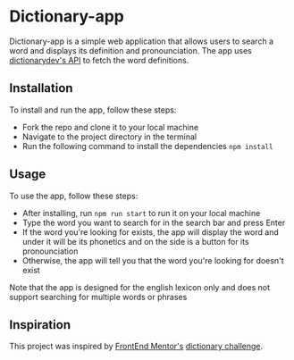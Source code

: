 # Dictionary-app

Dictionary-app is a simple web application that allows users to search a word and displays its definition and pronounciation. The app
uses [dictionarydev's API](https://dictionaryapi.dev/) to fetch the word definitions.

## Installation

To install and run the app, follow these steps:
* Fork the repo and clone it to your local machine
* Navigate to the project directory in the terminal
* Run the following command to install the dependencies ` npm install `

## Usage

To use the app, follow these steps:
* After installing, run `npm run start` to run it on your local machine
* Type the word you want to search for in the search bar and press Enter
* If the word you're looking for exists, the app will display the word and under it will be its phonetics and on the side is a button for its pronounciation
* Otherwise, the app will tell you that the word you're looking for doesn't exist

Note that the app is designed for the english lexicon only and does not support searching for multiple words or phrases

## Inspiration

This project was inspired by [FrontEnd Mentor's](https://www.frontendmentor.io/) [dictionary challenge](https://www.frontendmentor.io/challenges/dictionary-web-app-h5wwnyuKFL).
